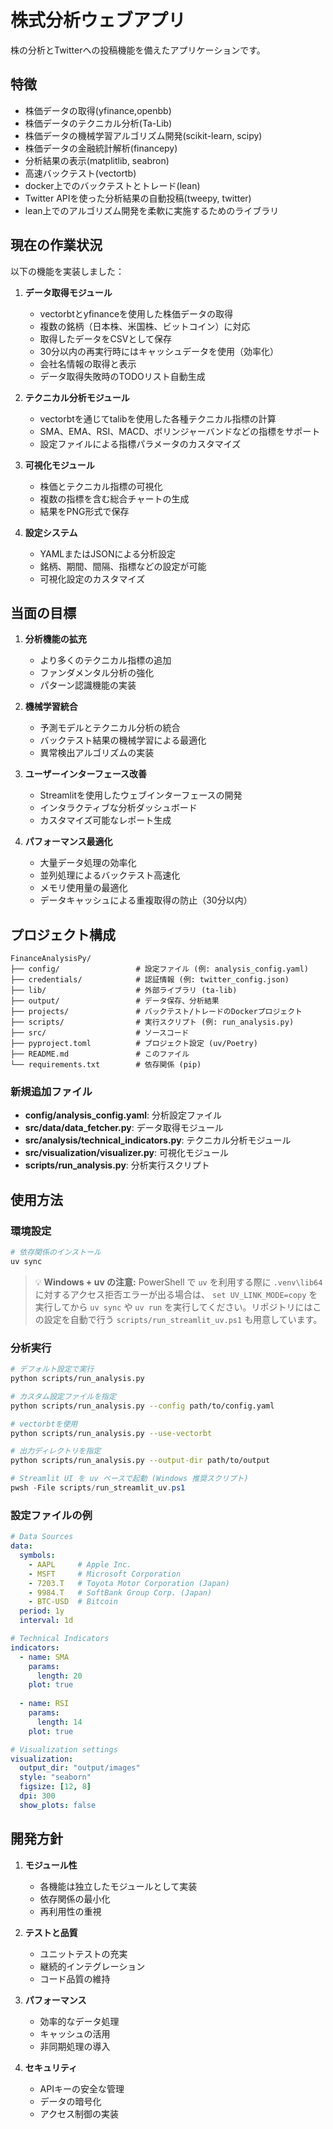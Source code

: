 # 株式分析ウェブアプリ

株の分析とTwitterへの投稿機能を備えたアプリケーションです。

## 特徴

- 株価データの取得(yfinance,openbb)
- 株価データのテクニカル分析(Ta-Lib)
- 株価データの機械学習アルゴリズム開発(scikit-learn, scipy)
- 株価データの金融統計解析(financepy)
- 分析結果の表示(matplitlib, seabron)
- 高速バックテスト(vectortb)
- docker上でのバックテストとトレード(lean)
- Twitter APIを使った分析結果の自動投稿(tweepy, twitter)
- lean上でのアルゴリズム開発を柔軟に実施するためのライブラリ

## 現在の作業状況

以下の機能を実装しました：

1. **データ取得モジュール**
   - vectorbtとyfinanceを使用した株価データの取得
   - 複数の銘柄（日本株、米国株、ビットコイン）に対応
   - 取得したデータをCSVとして保存
   - 30分以内の再実行時にはキャッシュデータを使用（効率化）
   - 会社名情報の取得と表示
   - データ取得失敗時のTODOリスト自動生成

2. **テクニカル分析モジュール**
   - vectorbtを通じてtalibを使用した各種テクニカル指標の計算
   - SMA、EMA、RSI、MACD、ボリンジャーバンドなどの指標をサポート
   - 設定ファイルによる指標パラメータのカスタマイズ

3. **可視化モジュール**
   - 株価とテクニカル指標の可視化
   - 複数の指標を含む総合チャートの生成
   - 結果をPNG形式で保存

4. **設定システム**
   - YAMLまたはJSONによる分析設定
   - 銘柄、期間、間隔、指標などの設定が可能
   - 可視化設定のカスタマイズ

## 当面の目標

1. **分析機能の拡充**
   - より多くのテクニカル指標の追加
   - ファンダメンタル分析の強化
   - パターン認識機能の実装

2. **機械学習統合**
   - 予測モデルとテクニカル分析の統合
   - バックテスト結果の機械学習による最適化
   - 異常検出アルゴリズムの実装

3. **ユーザーインターフェース改善**
   - Streamlitを使用したウェブインターフェースの開発
   - インタラクティブな分析ダッシュボード
   - カスタマイズ可能なレポート生成

4. **パフォーマンス最適化**
   - 大量データ処理の効率化
   - 並列処理によるバックテスト高速化
   - メモリ使用量の最適化
   - データキャッシュによる重複取得の防止（30分以内）

## プロジェクト構成

```
FinanceAnalysisPy/
├── config/                 # 設定ファイル (例: analysis_config.yaml)
├── credentials/            # 認証情報 (例: twitter_config.json)
├── lib/                    # 外部ライブラリ (ta-lib)
├── output/                 # データ保存、分析結果
├── projects/               # バックテスト/トレードのDockerプロジェクト
├── scripts/                # 実行スクリプト (例: run_analysis.py)
├── src/                    # ソースコード
├── pyproject.toml          # プロジェクト設定 (uv/Poetry)
├── README.md               # このファイル
└── requirements.txt        # 依存関係 (pip)
```

### 新規追加ファイル

- **config/analysis_config.yaml**: 分析設定ファイル
- **src/data/data_fetcher.py**: データ取得モジュール
- **src/analysis/technical_indicators.py**: テクニカル分析モジュール
- **src/visualization/visualizer.py**: 可視化モジュール
- **scripts/run_analysis.py**: 分析実行スクリプト

## 使用方法

### 環境設定

```bash
# 依存関係のインストール
uv sync
```

> 💡 **Windows + uv の注意:** PowerShell で `uv` を利用する際に `.venv\lib64` に対するアクセス拒否エラーが出る場合は、
> `set UV_LINK_MODE=copy` を実行してから `uv sync` や `uv run` を実行してください。リポジトリにはこの設定を自動で行う
> `scripts/run_streamlit_uv.ps1` も用意しています。

### 分析実行

```bash
# デフォルト設定で実行
python scripts/run_analysis.py

# カスタム設定ファイルを指定
python scripts/run_analysis.py --config path/to/config.yaml

# vectorbtを使用
python scripts/run_analysis.py --use-vectorbt

# 出力ディレクトリを指定
python scripts/run_analysis.py --output-dir path/to/output
```

```powershell
# Streamlit UI を uv ベースで起動 (Windows 推奨スクリプト)
pwsh -File scripts/run_streamlit_uv.ps1
```

### 設定ファイルの例

```yaml
# Data Sources
data:
  symbols:
    - AAPL     # Apple Inc.
    - MSFT     # Microsoft Corporation
    - 7203.T   # Toyota Motor Corporation (Japan)
    - 9984.T   # SoftBank Group Corp. (Japan)
    - BTC-USD  # Bitcoin
  period: 1y
  interval: 1d

# Technical Indicators
indicators:
  - name: SMA
    params:
      length: 20
    plot: true
  
  - name: RSI
    params:
      length: 14
    plot: true

# Visualization settings
visualization:
  output_dir: "output/images"
  style: "seaborn"
  figsize: [12, 8]
  dpi: 300
  show_plots: false
```

## 開発方針

1. **モジュール性**
   - 各機能は独立したモジュールとして実装
   - 依存関係の最小化
   - 再利用性の重視

2. **テストと品質**
   - ユニットテストの充実
   - 継続的インテグレーション
   - コード品質の維持

3. **パフォーマンス**
   - 効率的なデータ処理
   - キャッシュの活用
   - 非同期処理の導入

4. **セキュリティ**
   - APIキーの安全な管理
   - データの暗号化
   - アクセス制御の実装
